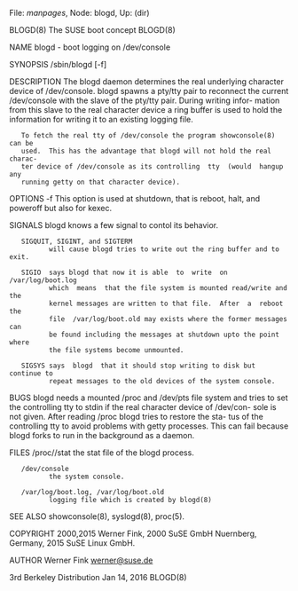 File: *manpages*,  Node: blogd,  Up: (dir)

BLOGD(8)                     The SUSE boot concept                    BLOGD(8)



NAME
       blogd - boot logging on /dev/console

SYNOPSIS
       /sbin/blogd [-f]

DESCRIPTION
       The  blogd  daemon  determines  the real underlying character device of
       /dev/console.  blogd spawns a pty/tty pair  to  reconnect  the  current
       /dev/console  with the slave of the pty/tty pair. During writing infor-
       mation from this slave to the real character device a  ring  buffer  is
       used  to  hold  the  information  for writing it to an existing logging
       file.

       To fetch the real tty of /dev/console the program showconsole(8) can be
       used.  This has the advantage that blogd will not hold the real charac-
       ter device of /dev/console as its controlling  tty  (would  hangup  any
       running getty on that character device).

OPTIONS
       -f     This  option  is  used  at  shutdown,  that is reboot, halt, and
              poweroff but also for kexec.

SIGNALS
       blogd knows a few signal to contol its behavior.

       SIGQUIT, SIGINT, and SIGTERM
              will cause blogd tries to write out the ring buffer and to exit.

       SIGIO  says blogd that now it is able  to  write  on  /var/log/boot.log
              which  means  that the file system is mounted read/write and the
              kernel messages are written to that file.  After  a  reboot  the
              file  /var/log/boot.old may exists where the former messages can
              be found including the messages at shutdown upto the point where
              the file systems become unmounted.

       SIGSYS says  blogd  that it should stop writing to disk but continue to
              repeat messages to the old devices of the system console.

BUGS
       blogd needs a mounted /proc and /dev/pts file system and tries  to  set
       the  controlling tty to stdin if the real character device of /dev/con-
       sole is not given.  After reading /proc blogd tries to restore the sta-
       tus  of  the  controlling  tty  to avoid problems with getty processes.
       This can fail because blogd forks to run in the background as a daemon.

FILES
       /proc/<pid of blogd>/stat
              the stat file of the blogd process.

       /dev/console
              the system console.

       /var/log/boot.log, /var/log/boot.old
              logging file which is created by blogd(8)

SEE ALSO
       showconsole(8), syslogd(8), proc(5).

COPYRIGHT
       2000,2015 Werner Fink, 2000 SuSE GmbH  Nuernberg,  Germany,  2015  SuSE
       Linux GmbH.

AUTHOR
       Werner Fink <werner@suse.de>



3rd Berkeley Distribution        Jan 14, 2016                         BLOGD(8)
